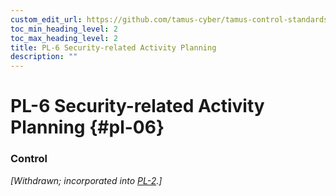 ```yaml
---
custom_edit_url: https://github.com/tamus-cyber/tamus-control-standards/tree/main/content/tamus.edu/TAMUS_profile.xml
toc_min_heading_level: 2
toc_max_heading_level: 2
title: PL-6 Security-related Activity Planning
description: ""
---
```


# PL-6 Security-related Activity Planning {#pl-06}

### Control

<em>[Withdrawn; incorporated into [PL-2](/catalog/pl/pl-02#pl-02).]</em>

